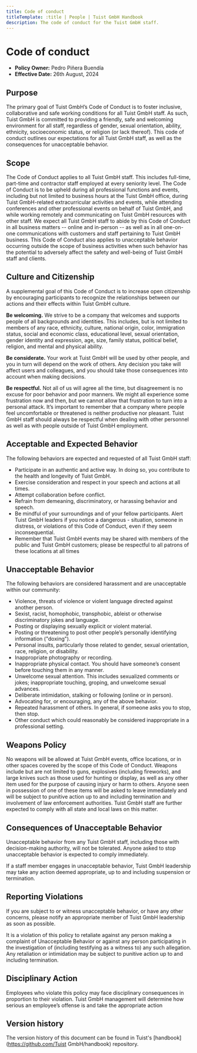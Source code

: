 ```yaml
---
title: Code of conduct
titleTemplate: :title | People | Tuist GmbH Handbook
description: The code of conduct for the Tuist GmbH staff.
---
```


# Code of conduct

- **Policy Owner:** Pedro Piñera Buendía
- **Effective Date:** 26th August, 2024

## Purpose 

The primary goal of Tuist GmbH’s Code of Conduct is to foster inclusive, collaborative and safe working conditions for all Tuist GmbH staff. As such, Tuist GmbH is committed to providing a friendly, safe and welcoming environment for all staff, regardless of gender, sexual orientation, ability, ethnicity, socioeconomic status, or religion (or lack thereof).
This code of conduct outlines our expectations for all Tuist GmbH staff, as well as the consequences for unacceptable behavior.

## Scope

The Code of Conduct applies to all Tuist GmbH staff. This includes full-time, part-time and contractor staff employed at every seniority level. The Code of Conduct is to be upheld during all professional functions and events, including but not limited to business hours at the Tuist GmbH office, during Tuist GmbH-related extracurricular activities and events, while attending conferences and other professional events on behalf of Tuist GmbH, and while working remotely and communicating on Tuist GmbH resources with other staff.
We expect all Tuist GmbH staff to abide by this Code of Conduct in all business matters -- online and in-person -- as well as in all one-on-one communications with customers and staff pertaining to Tuist GmbH business.
This Code of Conduct also applies to unacceptable behavior occurring outside the scope of business activities when such behavior has the potential to adversely affect the safety and well-being of Tuist GmbH staff and clients.

## Culture and Citizenship

A supplemental goal of this Code of Conduct is to increase open citizenship by encouraging participants to recognize the relationships between our actions and their effects within Tuist GmbH culture.

**Be welcoming.** We strive to be a company that welcomes and supports people of all backgrounds and identities. This includes, but is not limited to members of any race, ethnicity, culture, national origin, color, immigration status, social and economic class, educational level, sexual orientation, gender identity and expression, age, size, family status, political belief, religion, and mental and physical ability.

**Be considerate.** Your work at Tuist GmbH will be used by other people, and you in turn will depend on the work of others. Any decision you take will affect users and colleagues, and you should take those consequences into account when making decisions.

**Be respectful.** Not all of us will agree all the time, but disagreement is no excuse for poor behavior and poor manners. We might all experience some frustration now and then, but we cannot allow that frustration to turn into a personal attack. It’s important to remember that a company where people feel uncomfortable or threatened is neither productive nor pleasant. Tuist GmbH staff should always be respectful when dealing with other personnel as well as with people outside of Tuist GmbH employment.

## Acceptable and Expected Behavior

The following behaviors are expected and requested of all Tuist GmbH staff:
- Participate in an authentic and active way. In doing so, you contribute to the health and longevity of Tuist GmbH.
- Exercise consideration and respect in your speech and actions at all times.
- Attempt collaboration before conflict.
- Refrain from demeaning, discriminatory, or harassing behavior and speech.
- Be mindful of your surroundings and of your fellow participants. Alert Tuist GmbH leaders if you notice a dangerous - situation, someone in distress, or violations of this Code of Conduct, even if they seem inconsequential.
- Remember that Tuist GmbH events may be shared with members of the public and Tuist GmbH customers; please be respectful to all patrons of these locations at all times

## Unacceptable Behavior

The following behaviors are considered harassment and are unacceptable within our community:
- Violence, threats of violence or violent language directed against another person.
- Sexist, racist, homophobic, transphobic, ableist or otherwise discriminatory jokes and language.
- Posting or displaying sexually explicit or violent material.
- Posting or threatening to post other people’s personally identifying information ("doxing").
- Personal insults, particularly those related to gender, sexual orientation, race, religion, or disability.
- Inappropriate photography or recording.
- Inappropriate physical contact. You should have someone’s consent before touching them in any manner.
- Unwelcome sexual attention. This includes sexualized comments or jokes; inappropriate touching, groping, and unwelcome sexual advances.
- Deliberate intimidation, stalking or following (online or in person).
- Advocating for, or encouraging, any of the above behavior.
- Repeated harassment of others. In general, if someone asks you to stop, then stop.
- Other conduct which could reasonably be considered inappropriate in a professional setting.

## Weapons Policy

No weapons will be allowed at Tuist GmbH events, office locations, or in other spaces covered by the scope of this Code of Conduct. Weapons include but are not limited to guns, explosives (including fireworks), and large knives such as those used for hunting or display, as well as any other item used for the purpose of causing injury or harm to others.
Anyone seen in possession of one of these items will be asked to leave immediately and will be subject to punitive action up to and including termination and involvement of law enforcement authorities. Tuist GmbH staff are further expected to comply with all state and local laws on this matter.

## Consequences of Unacceptable Behavior

Unacceptable behavior from any Tuist GmbH staff, including those with decision-making authority, will not be tolerated.
Anyone asked to stop unacceptable behavior is expected to comply immediately.

If a staff member engages in unacceptable behavior, Tuist GmbH leadership may take any action deemed appropriate, up to and including suspension or termination.

## Reporting Violations

If you are subject to or witness unacceptable behavior, or have any other concerns, please notify an appropriate member of Tuist GmbH leadership as soon as possible.

It is a violation of this policy to retaliate against any person making a complaint of Unacceptable Behavior or against any person participating in the investigation of (including testifying as a witness to) any such allegation. Any retaliation or intimidation may be subject to punitive action up to and including termination.

## Disciplinary Action

Employees who violate this policy may face disciplinary consequences in proportion to their violation. Tuist GmbH management will determine how serious an employee’s offense is and take the appropriate action

## Version history

The version history of this document can be found in Tuist's [handbook](https://github.com/Tuist GmbH/handbook) repository.